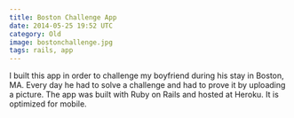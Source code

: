 ```yaml
---
title: Boston Challenge App
date: 2014-05-25 19:52 UTC
category: Old
image: bostonchallenge.jpg
tags: rails, app
---
```


I built this app in order to challenge my boyfriend during his stay in Boston, MA. Every day he had to solve a challenge and had to prove it by uploading a picture. The app was built with Ruby on Rails and hosted at Heroku. It is optimized for mobile.
